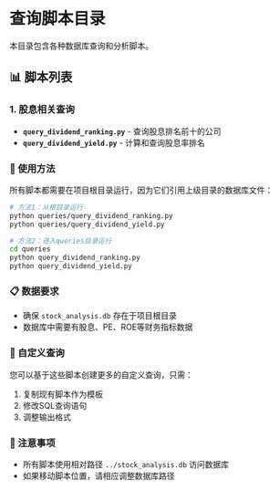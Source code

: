 # 查询脚本目录

本目录包含各种数据库查询和分析脚本。

## 📊 脚本列表

### 1. 股息相关查询
- **`query_dividend_ranking.py`** - 查询股息排名前十的公司
- **`query_dividend_yield.py`** - 计算和查询股息率排名

### 🚀 使用方法

所有脚本都需要在项目根目录运行，因为它们引用上级目录的数据库文件：

```bash
# 方法1：从根目录运行
python queries/query_dividend_ranking.py
python queries/query_dividend_yield.py

# 方法2：进入queries目录运行
cd queries
python query_dividend_ranking.py
python query_dividend_yield.py
```

### 📋 数据要求

- 确保 `stock_analysis.db` 存在于项目根目录
- 数据库中需要有股息、PE、ROE等财务指标数据

### 🔧 自定义查询

您可以基于这些脚本创建更多的自定义查询，只需：
1. 复制现有脚本作为模板
2. 修改SQL查询语句
3. 调整输出格式

### 📝 注意事项

- 所有脚本使用相对路径 `../stock_analysis.db` 访问数据库
- 如果移动脚本位置，请相应调整数据库路径 